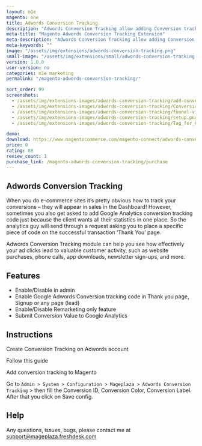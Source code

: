 ```yaml
---
layout: m1e
magento: one
title: Adwords Conversion Tracking
description: "Adwords Conversion Tracking allow adding Conversion tracking code to Magento store in few clicks"
meta-title: "Magento Adwords Conversion Tracking Extension"
meta-description: "Adwords Conversion Tracking allow adding Conversion tracking code to Magento store in few clicks"
meta-keywords: ""
image: "/assets/img/extensions/adwords-conversion-tracking.png"
small-image: "/assets/img/extensions/small/adwords-conversion-tracking.png"
version: 1.0.0
user-version: no
categories: m1e marketing
permalink: "/magento-adwords-conversion-tracking/"

sort_order: 99
screenshots:
  - /assets/img/extensions-images/adwords-conversion-tracking/add-conversion.png
  - /assets/img/extensions-images/adwords-conversion-tracking/Conversion_actions.png
  - /assets/img/extensions-images/adwords-conversion-tracking/funnel-visualization.png
  - /assets/img/extensions-images/adwords-conversion-tracking/setup.png
  - /assets/img/extensions-images/adwords-conversion-tracking/Tag_for_Conversion.png

demo: 
download: https://www.magentocommerce.com/magento-connect/adwords-conversion-tracking.html
price: 0
rating: 88
review_count: 1
purchase_link: /magento-adwords-conversion-tracking/purchase
---
```


Adwords Conversion Tracking
-----------------------------


When you do e-commerce sites it’s pretty obvious how to track your conversions – they will appear in sales in the Dashboard! However, sometimes you also get asked to add Google Analytics conversion tracking code just because the client wants all their statistics in one place. So the analytics guy will send through a request asking you to place a specific piece of code on the successful transaction ‘Thank You’ page.

Adwords Conversion Tracking module can help you see how effectively your ad clicks lead to valuable customer activity, such as website purchases, phone calls, app downloads, newsletter sign-ups, and more.



Features
-----------------------------

- Enable/Disable in admin 
- Enable Google Adwords Conversion tracking code in Thank you page, Signup or any page (lead)
- Enable/Disable Remarketing only feature
- Submit Conversion Value to Google Analytics

Instructions
-----------------------------

Create Conversion Tracking on Adwords account

Follow this guide 

Add conversion tracking to Magento

Go to ``Admin > System > Configuration > Mageplaza > Adwords Conversion Tracking`` > then fill the Conversion ID, Conversion Color, Conversion Label. After that you click on Save config. 

Help
-----------------------------

Any questions, issues, bugs, please contact me at support@mageplaza.freshdesk.com